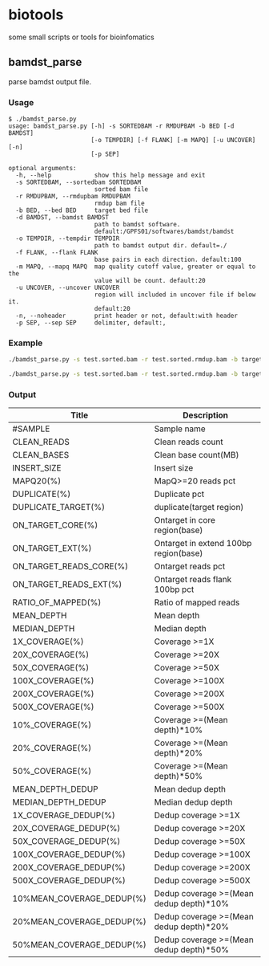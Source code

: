 # biotools

some small scripts or tools for bioinfomatics

## bamdst_parse

parse bamdst output file.

### Usage

```shell
$ ./bamdst_parse.py 
usage: bamdst_parse.py [-h] -s SORTEDBAM -r RMDUPBAM -b BED [-d BAMDST]
                       [-o TEMPDIR] [-f FLANK] [-m MAPQ] [-u UNCOVER] [-n]
                       [-p SEP]

optional arguments:
  -h, --help            show this help message and exit
  -s SORTEDBAM, --sortedbam SORTEDBAM
                        sorted bam file
  -r RMDUPBAM, --rmdupbam RMDUPBAM
                        rmdup bam file
  -b BED, --bed BED     target bed file
  -d BAMDST, --bamdst BAMDST
                        path to bamdst software.
                        default:/GPFS01/softwares/bamdst/bamdst
  -o TEMPDIR, --tempdir TEMPDIR
                        path to bamdst output dir. default=./
  -f FLANK, --flank FLANK
                        base pairs in each direction. default:100
  -m MAPQ, --mapq MAPQ  map quality cutoff value, greater or equal to the
                        value will be count. default:20
  -u UNCOVER, --uncover UNCOVER
                        region will included in uncover file if below it.
                        default:20
  -n, --noheader        print header or not, default:with header
  -p SEP, --sep SEP     delimiter, default:,
```

### Example

```bash
./bamdst_parse.py -s test.sorted.bam -r test.sorted.rmdup.bam -b target.bed > output.csv

./bamdst_parse.py -s test.sorted.bam -r test.sorted.rmdup.bam -b target.bed -p \t > output.tsv
```

### Output

| Title                     | Description                             |
| ------------------------- | --------------------------------------- |
| #SAMPLE                   | Sample name                             |
| CLEAN_READS               | Clean reads count                       |
| CLEAN_BASES               | Clean base count(MB)                    |
| INSERT_SIZE               | Insert size                             |
| MAPQ20(%)                 | MapQ>=20 reads pct                      |
| DUPLICATE(%)              | Duplicate pct                           |
| DUPLICATE_TARGET(%)       | duplicate(target region)                |
| ON_TARGET_CORE(%)         | Ontarget in core region(base)           |
| ON_TARGET_EXT(%)          | Ontarget in extend 100bp region(base)   |
| ON_TARGET_READS_CORE(%)   | Ontarget reads pct                      |
| ON_TARGET_READS_EXT(%)    | Ontarget reads flank 100bp pct          |
| RATIO_OF_MAPPED(%)        | Ratio of mapped reads                   |
| MEAN_DEPTH                | Mean depth                              |
| MEDIAN_DEPTH              | Median depth                            |
| 1X_COVERAGE(%)            | Coverage >=1X                           |
| 20X_COVERAGE(%)           | Coverage >=20X                          |
| 50X_COVERAGE(%)           | Coverage >=50X                          |
| 100X_COVERAGE(%)          | Coverage >=100X                         |
| 200X_COVERAGE(%)          | Coverage >=200X                         |
| 500X_COVERAGE(%)          | Coverage >=500X                         |
| 10%_COVERAGE(%)           | Coverage >=(Mean depth)*10%             |
| 20%_COVERAGE(%)           | Coverage >=(Mean depth)*20%             |
| 50%_COVERAGE(%)           | Coverage >=(Mean depth)*50%             |
| MEAN_DEPTH_DEDUP          | Mean dedup depth                        |
| MEDIAN_DEPTH_DEDUP        | Median dedup depth                      |
| 1X_COVERAGE_DEDUP(%)      | Dedup coverage >=1X                     |
| 20X_COVERAGE_DEDUP(%)     | Dedup coverage >=20X                    |
| 50X_COVERAGE_DEDUP(%)     | Dedup coverage >=50X                    |
| 100X_COVERAGE_DEDUP(%)    | Dedup coverage >=100X                   |
| 200X_COVERAGE_DEDUP(%)    | Dedup coverage >=200X                   |
| 500X_COVERAGE_DEDUP(%)    | Dedup coverage >=500X                   |
| 10%MEAN_COVERAGE_DEDUP(%) | Dedup coverage >=(Mean dedup depth)*10% |
| 20%MEAN_COVERAGE_DEDUP(%) | Dedup coverage >=(Mean dedup depth)*20% |
| 50%MEAN_COVERAGE_DEDUP(%) | Dedup coverage >=(Mean dedup depth)*50% |